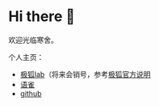 # Hi there 👋

<!--
**wrote-code/wrote-code** is a ✨ _special_ ✨ repository because its `README.md` (this file) appears on your GitHub profile.

Here are some ideas to get you started:

- 🔭 I’m currently working on ...
- 🌱 I’m currently learning ...
- 👯 I’m looking to collaborate on ...
- 🤔 I’m looking for help with ...
- 💬 Ask me about ...
- 📫 How to reach me: ...
- 😄 Pronouns: ...
- ⚡ Fun fact: ...
-->

欢迎光临寒舍。

个人主页：

- [极狐lab](https://jihulab.com/zhuge-cunfu)（将来会销号，参考[极狐官方说明](https://gitlab.cn/blog/2023/11/29/saas-adjustment/)
- [语雀](https://www.yuque.com/nopointexception)
- [github](https://github.com/wrote-code)

<!-- - flowus公开分享目录页 -->
<!-- - 阿里云社区或其他可以写技术文章的网站 -->
